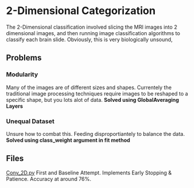 # 2-Dimensional Categorization

The 2-Dimensional classification involved slicing the MRI images into 2 dimensional images, and then running image classification algorithms to classify each brain slide. Obviously, this is very biologically unsound, 

## Problems

### Modularity

Many of the images are of different sizes and shapes. Currentely the traditional image processing techniques require images to be reshaped to a specific shape, but you lots alot of data. **Solved using GlobalAveraging Layers**

### Unequal Dataset

Unsure how to combat this. Feeding disproportiantely to balance the data. **Solved using class_weight argument in fit method** 

## Files
[Conv_2D.py](Conv_2D.py) First and Baseline Attempt. Implements Early Stopping & Patience. Accuracy at around 76%.  
